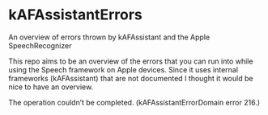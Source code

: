 # kAFAssistantErrors
An overview of errors thrown by kAFAssistant and the Apple SpeechRecognizer 

This repo aims to be an overview of the errors that you can run into while using the Speech framework on Apple devices. Since it uses internal frameworks (kAFAssistant) that are not documented I thought it would be nice to have an overview.

The operation couldn’t be completed. (kAFAssistantErrorDomain error 216.)
